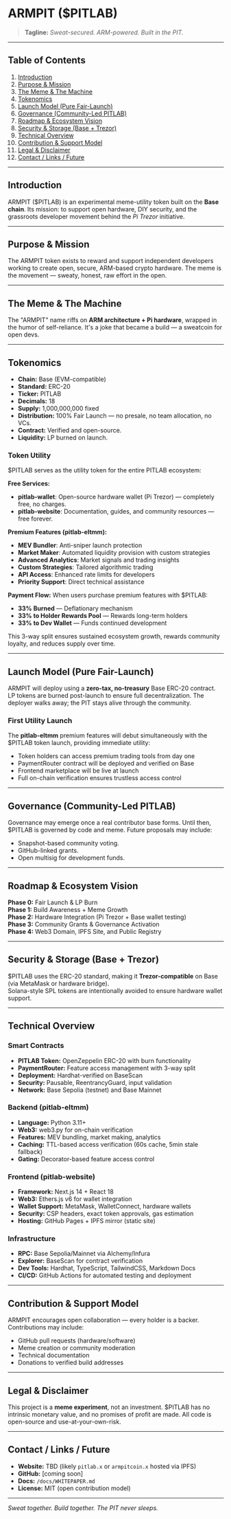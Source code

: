 # ARMPIT ($PITLAB)

> **Tagline:** *Sweat-secured. ARM-powered. Built in the PIT.*

---

## Table of Contents
1. [Introduction](#introduction)
2. [Purpose & Mission](#purpose--mission)
3. [The Meme & The Machine](#the-meme--the-machine)
4. [Tokenomics](#tokenomics)
5. [Launch Model (Pure Fair-Launch)](#launch-model-pure-fair-launch)
6. [Governance (Community-Led PITLAB)](#governance-community-led-pitlab)
7. [Roadmap & Ecosystem Vision](#roadmap--ecosystem-vision)
8. [Security & Storage (Base + Trezor)](#security--storage-base--trezor)
9. [Technical Overview](#technical-overview)
10. [Contribution & Support Model](#contribution--support-model)
11. [Legal & Disclaimer](#legal--disclaimer)
12. [Contact / Links / Future](#contact--links--future)

---

## Introduction
ARMPIT ($PITLAB) is an experimental meme-utility token built on the **Base chain**. Its mission: to support open hardware, DIY security, and the grassroots developer movement behind the *Pi Trezor* initiative.

---

## Purpose & Mission
The ARMPIT token exists to reward and support independent developers working to create open, secure, ARM-based crypto hardware. The meme is the movement — sweaty, honest, raw effort in the open.

---

## The Meme & The Machine
The "ARMPIT" name riffs on **ARM architecture + Pi hardware**, wrapped in the humor of self-reliance. It's a joke that became a build — a sweatcoin for open devs.

---

## Tokenomics
- **Chain:** Base (EVM-compatible)
- **Standard:** ERC-20
- **Ticker:** PITLAB
- **Decimals:** 18
- **Supply:** 1,000,000,000 fixed
- **Distribution:** 100% Fair Launch — no presale, no team allocation, no VCs.
- **Contract:** Verified and open-source.
- **Liquidity:** LP burned on launch.

### Token Utility
$PITLAB serves as the utility token for the entire PITLAB ecosystem:

**Free Services:**
- **pitlab-wallet**: Open-source hardware wallet (Pi Trezor) — completely free, no charges.
- **pitlab-website**: Documentation, guides, and community resources — free forever.

**Premium Features (pitlab-eltmm):**
- **MEV Bundler**: Anti-sniper launch protection
- **Market Maker**: Automated liquidity provision with custom strategies
- **Advanced Analytics**: Market signals and trading insights
- **Custom Strategies**: Tailored algorithmic trading
- **API Access**: Enhanced rate limits for developers
- **Priority Support**: Direct technical assistance

**Payment Flow:**
When users purchase premium features with $PITLAB:
- **33% Burned** — Deflationary mechanism
- **33% to Holder Rewards Pool** — Rewards long-term holders
- **33% to Dev Wallet** — Funds continued development

This 3-way split ensures sustained ecosystem growth, rewards community loyalty, and reduces supply over time.

---

## Launch Model (Pure Fair-Launch)
ARMPIT will deploy using a **zero-tax, no-treasury** Base ERC-20 contract. LP tokens are burned post-launch to ensure full decentralization. The deployer walks away; the PIT stays alive through the community.

### First Utility Launch
The **pitlab-eltmm** premium features will debut simultaneously with the $PITLAB token launch, providing immediate utility:
- Token holders can access premium trading tools from day one
- PaymentRouter contract will be deployed and verified on Base
- Frontend marketplace will be live at launch
- Full on-chain verification ensures trustless access control

---

## Governance (Community-Led PITLAB)
Governance may emerge once a real contributor base forms. Until then, $PITLAB is governed by code and meme. Future proposals may include:
- Snapshot-based community voting.
- GitHub-linked grants.
- Open multisig for development funds.

---

## Roadmap & Ecosystem Vision
**Phase 0:** Fair Launch & LP Burn  
**Phase 1:** Build Awareness + Meme Growth  
**Phase 2:** Hardware Integration (Pi Trezor + Base wallet testing)  
**Phase 3:** Community Grants & Governance Activation  
**Phase 4:** Web3 Domain, IPFS Site, and Public Registry

---

## Security & Storage (Base + Trezor)
$PITLAB uses the ERC-20 standard, making it **Trezor-compatible** on Base (via MetaMask or hardware bridge).  
Solana-style SPL tokens are intentionally avoided to ensure hardware wallet support.

---

## Technical Overview

### Smart Contracts
- **PITLAB Token:** OpenZeppelin ERC-20 with burn functionality
- **PaymentRouter:** Feature access management with 3-way split
- **Deployment:** Hardhat-verified on BaseScan
- **Security:** Pausable, ReentrancyGuard, input validation
- **Network:** Base Sepolia (testnet) and Base Mainnet

### Backend (pitlab-eltmm)
- **Language:** Python 3.11+
- **Web3:** web3.py for on-chain verification
- **Features:** MEV bundling, market making, analytics
- **Caching:** TTL-based access verification (60s cache, 5min stale fallback)
- **Gating:** Decorator-based feature access control

### Frontend (pitlab-website)
- **Framework:** Next.js 14 + React 18
- **Web3:** Ethers.js v6 for wallet integration
- **Wallet Support:** MetaMask, WalletConnect, hardware wallets
- **Security:** CSP headers, exact token approvals, gas estimation
- **Hosting:** GitHub Pages + IPFS mirror (static site)

### Infrastructure
- **RPC:** Base Sepolia/Mainnet via Alchemy/Infura
- **Explorer:** BaseScan for contract verification
- **Dev Tools:** Hardhat, TypeScript, TailwindCSS, Markdown Docs
- **CI/CD:** GitHub Actions for automated testing and deployment

---

## Contribution & Support Model
ARMPIT encourages open collaboration — every holder is a backer. Contributions may include:
- GitHub pull requests (hardware/software)
- Meme creation or community moderation
- Technical documentation
- Donations to verified build addresses

---

## Legal & Disclaimer
This project is a **meme experiment**, not an investment. $PITLAB has no intrinsic monetary value, and no promises of profit are made. All code is open-source and use-at-your-own-risk.

---

## Contact / Links / Future
- **Website:** TBD (likely `pitlab.x` or `armpitcoin.x` hosted via IPFS)
- **GitHub:** [coming soon]
- **Docs:** `/docs/WHITEPAPER.md`
- **License:** MIT (open contribution model)

---
*Sweat together. Build together. The PIT never sleeps.*
